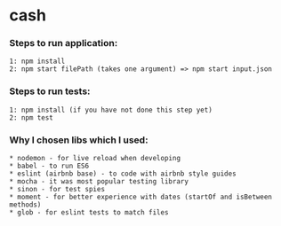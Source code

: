 # cash

### Steps to run application:
    1: npm install
    2: npm start filePath (takes one argument) => npm start input.json
    
### Steps to run tests:
    1: npm install (if you have not done this step yet)
    2: npm test

### Why I chosen libs which I used: 
    * nodemon - for live reload when developing 
    * babel - to run ES6 
    * eslint (airbnb base) - to code with airbnb style guides 
    * mocha - it was most popular testing library 
    * sinon - for test spies
    * moment - for better experience with dates (startOf and isBetween methods)
    * glob - for eslint tests to match files
